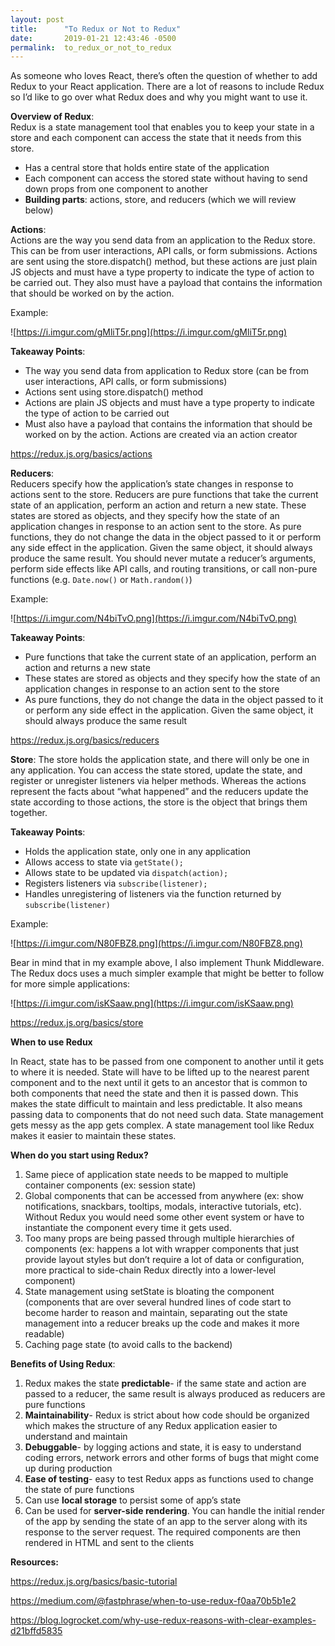 ```yaml
---
layout: post
title:      "To Redux or Not to Redux"
date:       2019-01-21 12:43:46 -0500
permalink:  to_redux_or_not_to_redux
---
```



As someone who loves React, there’s often the question of whether to add Redux to your React application. There are a lot of reasons to include Redux so I’d like to go over what Redux does and why you might want to use it. 


**Overview of Redux**:  
Redux is a state management tool that enables you to keep your state in a store and each component can access the state that it needs from this store. 
* Has a central store that holds entire state of the application 
* Each component can access the stored state without having to send down props from one component to another 
* **Building parts**: actions, store, and reducers (which we will review below) 


**Actions**:  
Actions are the way you send data from an application to the Redux store. This can be from user interactions, API calls, or form submissions. Actions are sent using the store.dispatch() method, but these actions are just plain JS objects and must have a type property to indicate the type of action to be carried out. They also must have a payload that contains the information that should be worked on by the action. 

Example: 
 
 ![https://i.imgur.com/gMliT5r.png](https://i.imgur.com/gMliT5r.png)
 
**Takeaway Points**: 
* The way you send data from application to Redux store (can be from user interactions, API calls, or form submissions) 
* Actions sent using store.dispatch() method
* Actions are plain JS objects and must have a type property to indicate the type of action to be carried out
* Must also have a payload that contains the information that should be worked on by the action. Actions are created via an action creator 

https://redux.js.org/basics/actions 


**Reducers**:  
Reducers specify how the application’s state changes in response to actions sent to the store. Reducers are pure functions that take the current state of an application, perform an action and return a new state. These states are stored as objects, and they specify how the state of an application changes in response to an action sent to the store. As pure functions, they do not change the data in the object passed to it or perform any side effect in the application. Given the same object, it should always produce the same result. You should never mutate a reducer’s arguments, perform side effects like API calls, and routing transitions, or call non-pure functions (e.g. `Date.now()` or `Math.random()`) 

Example: 

![https://i.imgur.com/N4biTvO.png](https://i.imgur.com/N4biTvO.png)

 
**Takeaway Points**: 
* Pure functions that take the current state of an application, perform an action and returns a new state 
* These states are stored as objects and they specify how the state of an application changes in response to an action sent to the store 
* As pure functions, they do not change the data in the object passed to it or perform any side effect in the application. Given the same object, it should always produce the same result

https://redux.js.org/basics/reducers 




**Store**: 
The store holds the application state, and there will only be one in any application. You can access the state stored, update the state, and register or unregister listeners via helper methods. Whereas the actions represent the facts about “what happened” and the reducers update the state according to those actions, the store is the object that brings them together. 

**Takeaway Points**: 
* Holds the application state, only one in any application 
* Allows access to state via `getState();` 
* Allows state to be updated via `dispatch(action);`
* Registers listeners via `subscribe(listener);`
* Handles unregistering of listeners via the function returned by `subscribe(listener)`

Example: 

![https://i.imgur.com/N80FBZ8.png](https://i.imgur.com/N80FBZ8.png)
 
 
Bear in mind that in my example above, I also implement Thunk Middleware. The Redux docs uses a much simpler example that might be better to follow for more simple applications: 

![https://i.imgur.com/isKSaaw.png](https://i.imgur.com/isKSaaw.png)
 
 
https://redux.js.org/basics/store 


**When to use Redux** 

In React, state has to be passed from one component to another until it gets to where it is needed. State will have to be lifted up to the nearest parent component and to the next until it gets to an ancestor that is common to both components that need the state and then it is passed down. This makes the state difficult to maintain and less predictable. It also means passing data to components that do not need such data. 
State management gets messy as the app gets complex. A state management tool like Redux makes it easier to maintain these states. 

**When do you start using Redux?** 
1. Same piece of application state needs to be mapped to multiple container components (ex: session state) 
2. Global components that can be accessed from anywhere (ex: show notifications, snackbars, tooltips, modals, interactive tutorials, etc). Without Redux you would need some other event system or have to instantiate the component every time it gets used.
3. Too many props are being passed through multiple hierarchies of components (ex: happens a lot with wrapper components that just provide layout styles but don’t require a lot of data or configuration, more practical to side-chain Redux directly into a lower-level component) 
4. State management using setState is bloating the component (components that are over several hundred lines of code start to become harder to reason and maintain, separating out the state management into a reducer breaks up the code and makes it more readable) 
5. Caching page state (to avoid calls to the backend) 


**Benefits of Using Redux**: 
1.	Redux makes the state **predictable**- if the same state and action are passed to a reducer, the same result is always produced as reducers are pure functions
2.	**Maintainability**- Redux is strict about how code should be organized which makes the structure of any Redux application easier to understand and maintain 
3.	**Debuggable**- by logging actions and state, it is easy to understand coding errors, network errors and other forms of bugs that might come up during production 
4.	**Ease of testing**- easy to test Redux apps as functions used to change the state of pure functions 
5.	Can use **local storage** to persist some of app’s state
6.	Can be used for **server-side rendering**. You can handle the initial render of the app by sending the state of an app to the server along with its response to the server request. The required components are then rendered in HTML and sent to the clients 


**Resources:**

https://redux.js.org/basics/basic-tutorial 

https://medium.com/@fastphrase/when-to-use-redux-f0aa70b5b1e2

https://blog.logrocket.com/why-use-redux-reasons-with-clear-examples-d21bffd5835


